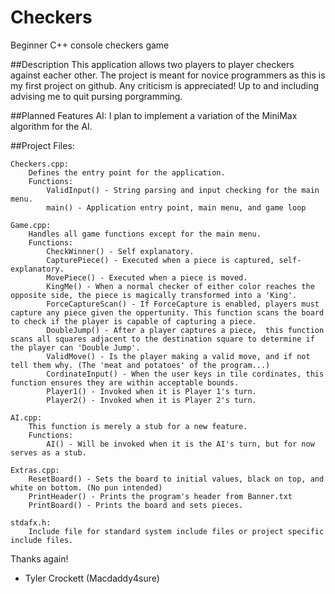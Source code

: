 # Checkers
Beginner C++ console checkers game

##Description
	This application allows two players to player checkers against eacher other. The project is meant for novice programmers as this is my first project on github. Any criticism is appreciated! Up to and including advising me to quit pursing porgramming.
  
##Planned Features
	AI: I plan to implement a variation of the MiniMax algorithm for the AI.
    
##Project Files:

    Checkers.cpp:
        Defines the entry point for the application.
        Functions:
            ValidInput() - String parsing and input checking for the main menu.
            main() - Application entry point, main menu, and game loop
            
    Game.cpp:
        Handles all game functions except for the main menu.
        Functions: 
            CheckWinner() - Self explanatory.
            CapturePiece() - Executed when a piece is captured, self-explanatory.
            MovePiece() - Executed when a piece is moved.
            KingMe() - When a normal checker of either color reaches the opposite side, the piece is magically transformed into a 'King'.
            ForceCaptureScan() - If ForceCapture is enabled, players must capture any piece given the oppertunity. This function scans the board to check if the player is capable of capturing a piece.
            DoubleJump() - After a player captures a piece,  this function scans all squares adjacent to the destination square to determine if the player can 'Double Jump'.
            ValidMove() - Is the player making a valid move, and if not tell them why. (The 'meat and potatoes' of the program...)
            CordinateInput() - When the user keys in tile cordinates, this function ensures they are within acceptable bounds.
            Player1() - Invoked when it is Player 1's turn.
            Player2() - Invoked when it is Player 2's turn.
            
    AI.cpp:
        This function is merely a stub for a new feature.
        Functions:
            AI() - Will be invoked when it is the AI's turn, but for now serves as a stub.
            
    Extras.cpp:
        ResetBoard() - Sets the board to initial values, black on top, and white on bottom. (No pun intended)
        PrintHeader() - Prints the program's header from Banner.txt
        PrintBoard() - Prints the board and sets pieces.
        
    stdafx.h:
        Include file for standard system include files or project specific include files.
        
Thanks again!
  - Tyler Crockett (Macdaddy4sure)
